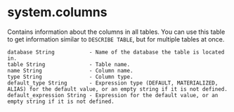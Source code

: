 # system.columns

Contains information about the columns in all tables.
You can use this table to get information similar to `DESCRIBE TABLE`, but for multiple tables at once.

```text
database String           - Name of the database the table is located in.
table String              - Table name.
name String               - Column name.
type String               - Column type.
default_type String       - Expression type (DEFAULT, MATERIALIZED, ALIAS) for the default value, or an empty string if it is not defined.
default_expression String - Expression for the default value, or an empty string if it is not defined.
```
